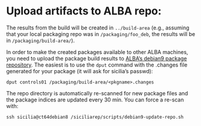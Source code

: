 # Upload artifacts to ALBA repo:

The results from the build will be created in `../build-area` (e.g., assuming that your local packaging repo was in `/packaging/foo_deb`, the results will be in `/packaging/build-area/`).

In order to make the created packages available to other ALBA machines, you need to upload the package build results to [ALBA’s debian9 package repository](http://controls01.cells.es/testrepo/debian9/). The easiest is to use the `dput` command with the .changes file generated for your package (it will ask for sicilia’s passwd):
 
```
dput controls01 /packaging/build-area/<pkgname>.changes 
```

The repo directory is automatically re-scanned for new package files and the package indices are updated every 30 min. You can force a re-scan with:

```
ssh sicilia@ct64debian8 /siciliarep/scripts/debian9-update-repo.sh
```  


